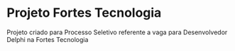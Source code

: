 # Projeto Fortes Tecnologia
 Projeto criado para Processo Seletivo referente a vaga para Desenvolvedor Delphi na Fortes Tecnologia
